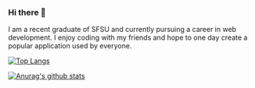 ### Hi there 👋
I am a recent graduate of SFSU and currently pursuing a career in web development. I enjoy coding with my friends and hope to one day create a popular application used by everyone. 




[![Top Langs](https://github-readme-stats.vercel.app/api/top-langs/?username=Justin-Ng-SF&layout=compact)](https://github.com/anuraghazra/github-readme-stats)



[![Anurag's github stats](https://github-readme-stats.vercel.app/api?username=Justin-Ng-SF)](https://github.com/anuraghazra/github-readme-stats)
<!--
**Justin-Ng-SF/Justin-Ng-SF** is a ✨ _special_ ✨ repository because its `README.md` (this file) appears on your GitHub profile.

Here are some ideas to get you started:

- 🔭 I’m currently working on .../
- 🌱 I’m currently learning ...
- 👯 I’m looking to collaborate on ...
- 🤔 I’m looking for help with ...
- 💬 Ask me about ...
- 📫 How to reach me: ...
- 😄 Pronouns: ...
- ⚡ Fun fact: ...
-->
